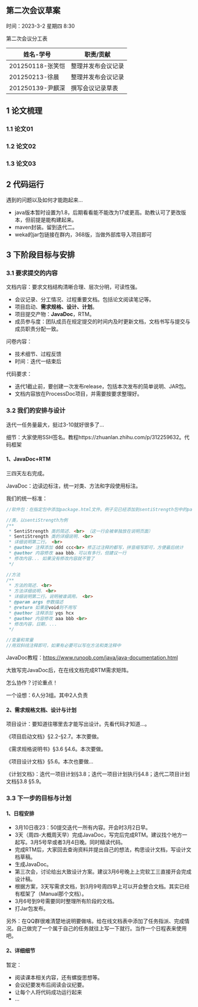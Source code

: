 ## 第二次会议草案

时间：2023-3-2 星期四 8:30

第二次会议分工表

| 姓名-学号        | 职责/贡献          |
| ---------------- | ------------------ |
| 201250118-张笑恺 | 整理并发布会议记录 |
| 201250213-徐晨   | 整理并发布会议记录 |
| 201250139-尹麒深 | 撰写会议记录草表   |

## 1 论文梳理

### 1.1 论文01

### 1.2 论文02

### 1.3 论文03

## 2 代码运行

遇到的问题以及如何才能跑起来...

- java版本暂时设置为1.8，后期看看能不能改为17或更高。助教认可了更改版本，但前提是能构建起来。
- maven封装。留到迭代二。
- weka的jar包链接在群内，368版，当做外部库导入项目即可

## 3 下阶段目标与安排

### 3.1 要求提交的内容

文档内容：要求文档结构清晰合理、层次分明，可读性强。

- 会议记录、分工情况、过程重要文档。包括论文阅读笔记等。
- 项目启动、**需求规格、设计、计划**。
- 项目提交产物：**JavaDoc**，RTM。
- 成员参与度：团队成员在规定提交的时间内及时更新文档，文档书写与提交与成员职责分配一致。

问卷内容：

- 技术细节、过程反馈
- 时间：迭代一结束后

代码要求：

- 迭代1截止前，要创建一次发布release，包括本次发布的简单说明、JAR包。
- 文档内容放在ProcessDoc项目，并需要按要求整理好。

### 3.2 我们的安排与设计

迭代一任务量最大，挺过3-10就好很多了...

细节：大家使用SSH签名。教程https://zhuanlan.zhihu.com/p/312259632。代码框架

#### 1、JavaDoc+RTM

三四天左右完成。

JavaDoc：边读边标注，统一对类、方法和字段使用标注。

我们的统一标准：

```java
//软件包：在指定包中添加package.html文件。例子见已经添加到sentiStrength包中的package.html。

//类，以sentiStrength为例
/**
 * SentiStrength 类的简述. <br> （这一行会被单独放在说明页面）
 * SentiStrength 类的详细说明. <br>
 * 详细说明第二行。 <br>
 * @author 注释添加 ddd ccc<br> 修正过注释的都写，拼音缩写即可，方便最后统计
 * @author 内容修改 aaa bbb，可以有多行，但建议一行
 * 修改内容... 如果没有修改内容就不管了
 */

//方法
/**
 * 方法的简述. <br>
 * 方法详细说明. <br>
 * 详细说明第二行。说明被谁调用。 <br>
 * @param args 参数描述
 * @return 如果是void则不用写
 * @author 注释添加 yqs hcx
 * @author 内容修改 aaa bbb <br>
 * 修改内容，日期，...
 */

//变量和常量
//用双斜线注释即可，如果有必要可以写在方法和类注释中
```

JavaDoc教程：https://www.runoob.com/java/java-documentation.html

大致写完JavaDoc后，在在线文档完成RTM需求矩阵。

怎么协作？讨论重点！

一个设想：6人分3组。其中2人负责

#### 2、需求规格文档、设计与计划

项目设计：要知道往哪里去才能写出设计。先看代码才知道...。

《项目启动文档》§2.2-§2.7。本次要做。

《需求规格说明书》§3.6 §4.6。本次要做。

《项目设计文档》§5.6。本次也要做...

《计划文档》：迭代一项目计划§3.8；迭代一项目计划执行§4.8；迭代二项目计划文档§3.8 §5.9。

### 3.3 下一步的目标与计划

#### 1、日程安排

- 3月10日夜23：50提交迭代一所有内容。开会时3月2日早。
- 3天（周四-大概周天早）完成JavaDoc，写完后完成RTM。建议找个地方一起写。3月5号早或者3月4日晚。同时精读代码。
- 完成RTM后，大家回去查询资料并提出自己的想法，构思设计文档，写设计文档草稿。
- 生成JavaDoc。
- 第三次会，讨论给出大致设计方案。建议3月6号晚上上完软工三直接开会完成设计稿。
- 根据方案，3天写需求文档，到3月9号周四早上可以开会整合文档。其实已经有框架了（Manual那个文档）。
- 3月6号到9号需要同时整理所有阶段的文档。
- 打Jar包发布。

另外：在QQ群很难清楚地说明要做啥。给在线文档表中添加了任务指派、完成情况。自己做完了一个属于自己的任务就往上写一下就行。当作一个日程表来使用吧。

#### 2、详细细节

暂定：

- 阅读课本相关内容，还有螺旋思想等。
- 会议纪要发布后阅读会议纪要。
- 让每个人将代码成功运行起来
- ...